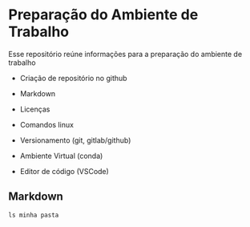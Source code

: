# Preparação do Ambiente de Trabalho 

Esse repositório reúne informações para a preparação do ambiente de trabalho

- Criação de repositório no github

- Markdown

- Licenças 

- Comandos linux

- Versionamento (git, gitlab/github)

- Ambiente Virtual (conda)

- Editor de código (VSCode)


## Markdown

```
ls minha pasta

```
